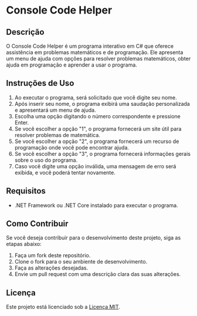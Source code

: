 # Console Code Helper

## Descrição
O Console Code Helper é um programa interativo em C# que oferece assistência em problemas matemáticos e de programação. Ele apresenta um menu de ajuda com opções para resolver problemas matemáticos, obter ajuda em programação e aprender a usar o programa.

## Instruções de Uso
1. Ao executar o programa, será solicitado que você digite seu nome.
2. Após inserir seu nome, o programa exibirá uma saudação personalizada e apresentará um menu de ajuda.
3. Escolha uma opção digitando o número correspondente e pressione Enter.
4. Se você escolher a opção "1", o programa fornecerá um site útil para resolver problemas de matemática.
5. Se você escolher a opção "2", o programa fornecerá um recurso de programação onde você pode encontrar ajuda.
6. Se você escolher a opção "3", o programa fornecerá informações gerais sobre o uso do programa.
7. Caso você digite uma opção inválida, uma mensagem de erro será exibida, e você poderá tentar novamente.

## Requisitos
- .NET Framework ou .NET Core instalado para executar o programa.

## Como Contribuir
Se você deseja contribuir para o desenvolvimento deste projeto, siga as etapas abaixo:
1. Faça um fork deste repositório.
2. Clone o fork para o seu ambiente de desenvolvimento.
3. Faça as alterações desejadas.
4. Envie um pull request com uma descrição clara das suas alterações.

## Licença
Este projeto está licenciado sob a [Licença MIT](https://github.com/gconcli/ConsoleHelpAssistant/blob/master/LICENSE.txt).
